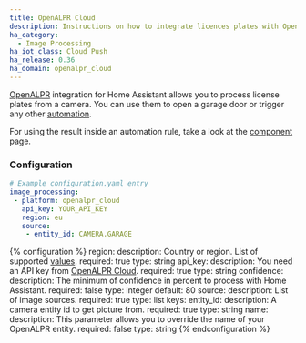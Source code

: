 ```yaml
---
title: OpenALPR Cloud
description: Instructions on how to integrate licences plates with OpenALPR cloud into Home Assistant.
ha_category:
  - Image Processing
ha_iot_class: Cloud Push
ha_release: 0.36
ha_domain: openalpr_cloud
---
```


[OpenALPR](https://www.openalpr.com/) integration for Home Assistant allows you
to process license plates from a camera. You can use them to open a garage door
or trigger any other [automation](/integrations/automation/).

For using the result inside an automation rule,
take a look at the [component](/integrations/image_processing/) page.

### Configuration

```yaml
# Example configuration.yaml entry
image_processing:
 - platform: openalpr_cloud
   api_key: YOUR_API_KEY
   region: eu
   source:
    - entity_id: CAMERA.GARAGE
```

{% configuration %}
region:
  description: Country or region. List of supported [values](https://github.com/openalpr/openalpr/tree/master/runtime_data/config).
  required: true
  type: string
api_key:
  description: You need an API key from [OpenALPR Cloud](https://cloud.openalpr.com/).
  required: true
  type: string
confidence:
  description: The minimum of confidence in percent to process with Home Assistant.
  required: false
  type: integer
  default: 80
source:
  description: List of image sources.
  required: true
  type: list
  keys:
    entity_id:
      description: A camera entity id to get picture from.
      required: true
      type: string
    name:
      description: This parameter allows you to override the name of your OpenALPR entity.
      required: false
      type: string
{% endconfiguration %}

